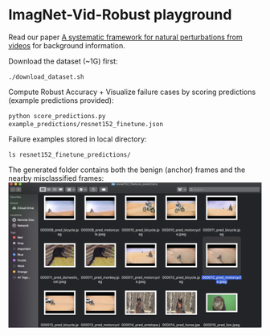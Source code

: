 ImagNet-Vid-Robust playground
=============================

Read our paper [A systematic framework for natural perturbations from videos](https://modestyachts.github.io/natural-perturbations-website) for background information.

Download the dataset (~1G) first:
```
./download_dataset.sh
```

Compute Robust Accuracy + Visualize failure cases by scoring predictions (example predictions provided):

```
python score_predictions.py  example_predictions/resnet152_finetune.json
```

Failure examples stored in local directory:
```
ls resnet152_finetune_predictions/
```

The generated folder contains both the benign (anchor) frames and the nearby misclassified frames:
![screen shot](/screenshot.png)


